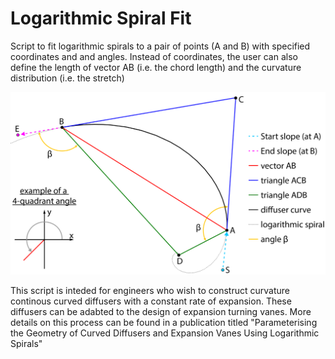 # Logarithmic Spiral Fit
Script to fit logarithmic spirals to a pair of points (A and B) with specified coordinates and and angles. Instead of coordinates, the user can also define the length of vector AB (i.e. the chord length) and the curvature distribution (i.e. the stretch)

![alt text](https://github.com/hohenhau/logarithmic_spiral_fit/blob/master/log_spiral_construction.png?raw=true)

This script is inteded for engineers who wish to construct curvature continous curved diffusers with a constant rate of expansion. These diffusers can be adabted to the design of expansion turning vanes. More details on this process can be found in a publication titled "Parameterising the Geometry of Curved Diffusers and Expansion Vanes Using Logarithmic Spirals"
